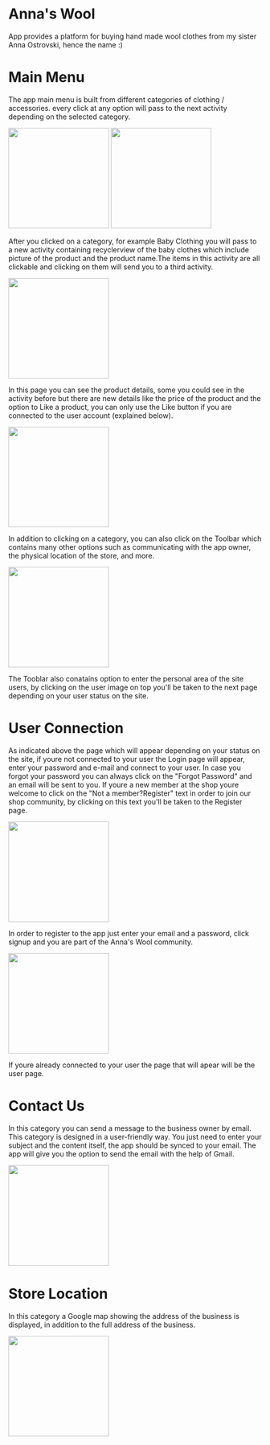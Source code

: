 # Anna's Wool
App provides a platform for buying hand made wool clothes
from my sister Anna Ostrovski, hence the name :)

# Main Menu
The app main menu is built from different categories of clothing / accessories. every click at any option will pass to the next activity depending on the selected category. 

<img src="images/main1.png" width=200>     <img src="images/main2.png" width=200> 

After you clicked on a category, for example Baby Clothing you will pass to a new activity containing recyclerview of the baby clothes which include picture of the product and the product name.The items in this activity are all clickable and clicking on them will send you to a third activity.

<img src="images/second1.png" width=200> 

In this page you can see the product details, some you could see in the activity before but there are new details like the price of the product and the option to Like a product, you can only use the Like button if you are connected to the user account (explained below).

<img src="images/third.png" width=200>

In addition to clicking on a category, you can also click on the Toolbar which contains many other options such as communicating with the app owner, the physical location of the store, and more.

<img src="images/main3.png" width=200>

The Tooblar also conatains option to enter the personal area of the site users, by clicking on the user image on top you'll be taken to the next page depending on your user status on the site.

# User Connection
As indicated above the page which will appear depending on your status on the site, if youre not connected to your user the Login page will appear, enter your password and e-mail and connect to your user. In case you forgot your password you can always click on the "Forgot Password" and an email will be sent to you. If youre a new member at the shop youre welcome to click on the "Not a member?Register" text in order to join our shop community, by clicking on this text you'll be taken to the Register page. 

<img src="images/login1.png" width=200>

In order to register to the app just enter your email and a password, click signup and you are part of the Anna's Wool community.

<img src="images/register1.png" width=200>

If youre already connected to your user the page that will apear will be the user page. 

# Contact Us
In this category you can send a message to the business owner by email. This category is designed in a user-friendly way. You just need to enter your subject and the content itself, the app should be synced to your email. The app will give you the option to send the email with the help of Gmail.

<img src="images/contactus.png" width=200>

# Store Location
In this category a Google map showing the address of the business is displayed, in addition to the full address of the business.

<img src="images/location1.png" width=200>


